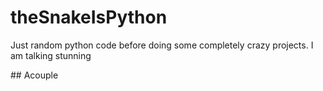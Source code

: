 # theSnakeIsPython
<p> Just random python code before doing some completely crazy projects. I am talking stunning</p>
## Acouple